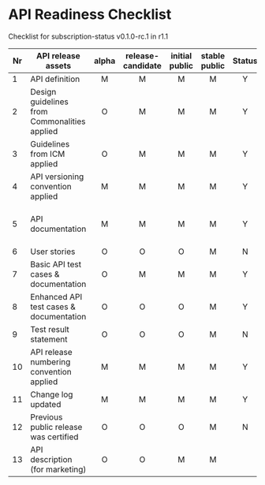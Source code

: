 # API Readiness Checklist

Checklist for subscription-status v0.1.0-rc.1 in r1.1

| Nr | API release assets  | alpha | release-candidate |  initial<br>public | stable<br> public | Status | Reference information |
|----|----------------------------------------------|:-----:|:-----------------:|:-------:|:------:|:----:|:----:|
|  1 | API definition                               |   M   |         M         |    M    |    M   |  Y   | [link](/code/API_definitions/subscription-status.yaml) |
|  2 | Design guidelines from Commonalities applied |   O   |         M         |    M    |    M   |  Y   | [r3.2](https://github.com/camaraproject/Commonalities/releases/tag/r3.2) |
|  3 | Guidelines from ICM applied                  |   O   |         M         |    M    |    M   |  Y   | [r3.2](https://github.com/camaraproject/IdentityAndConsentManagement/releases/tag/r3.2) |
|  4 | API versioning convention applied            |   M   |         M         |    M    |    M   |   Y  | v0.1.0-rc.1     |
|  5 | API documentation                            |   M   |         M         |    M    |    M   |   Y  | Embed documentation into API spec - [link](/code/subscription-status.yaml) |
|  6 | User stories                                 |   O   |         O         |    O    |    M   |   N  | 	 |		
|  7 | Basic API test cases & documentation         |   O   |         M         |    M    |    M   |   Y  | [link](/code/Test_definitions/subscription-status.feature)  |
|  8 | Enhanced API test cases & documentation      |   O   |         O         |    O    |    M   |   Y  | [link](/code/Test_definitions/subscription-status.feature)  |
|  9 | Test result statement                        |   O   |         O         |    O    |    M   |   N  |  To be provided    |
| 10 | API release numbering convention applied     |   M   |         M         |    M    |    M   |   Y  |      |
| 11 | Change log updated                           |   M   |         M         |    M    |    M   |   Y  | [link](/CHANGELOG.md) |
| 12 | Previous public release was certified        |   O   |         O         |    O    |    M   |   N  |      |
| 13 | API description (for marketing)              |   O   |         O         |    M    |    M   |      | [wiki link](https://lf-camaraproject.atlassian.net/wiki/spaces/CAM/pages/94044292/SubscriptionStatus) |
